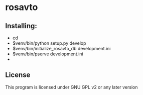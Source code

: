 rosavto
=======

Installing:
-------
* cd <directory containing this file>
* $venv/bin/python setup.py develop
* $venv/bin/initialize_rosavto_db development.ini
* $venv/bin/pserve development.ini
* 
License
-------------
This program is licensed under GNU GPL v2 or any later version
